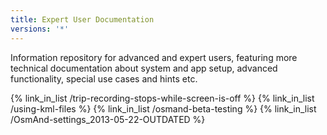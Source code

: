 ```yaml
---
title: Expert User Documentation
versions: '*'
---
```


Information repository for advanced and expert users, featuring more technical documentation about system and app setup, advanced functionality, special use cases and hints etc.

{% link_in_list /trip-recording-stops-while-screen-is-off %}
{% link_in_list /using-kml-files %}
{% link_in_list /osmand-beta-testing %}
{% link_in_list /OsmAnd-settings_2013-05-22-OUTDATED %}

